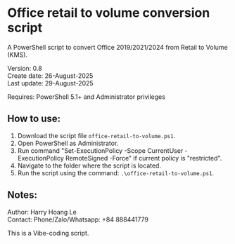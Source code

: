 # Office retail to volume conversion script
A PowerShell script to convert Office 2019/2021/2024 from Retail to Volume (KMS).

Version: 0.8  
Create date: 26-August-2025  
Last update: 29-August-2025  

Requires: PowerShell 5.1+ and Administrator privileges

## How to use:
1. Download the script file `office-retail-to-volume.ps1`.
2. Open PowerShell as Administrator.  
3. Run command "Set-ExecutionPolicy -Scope CurrentUser -ExecutionPolicy RemoteSigned -Force" if current policy is "restricted".  
4. Navigate to the folder where the script is located.  
5. Run the script using the command: `.\office-retail-to-volume.ps1`.

## Notes:
Author: Harry Hoang Le  
Contact: Phone/Zalo/Whatsapp: +84 888441779  

This is a Vibe-coding script.